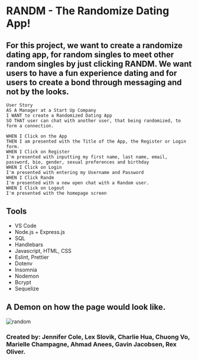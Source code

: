 # RANDM - The Randomize Dating App!

## For this project, we want to create a randomize dating app, for random singles to meet other random singles by just clicking RANDM. We want users to have a fun experience dating and for users to create a bond through messaging and not by the looks.
```
User Story
AS A Manager at a Start Up Company
I WANT to create a Randomized Dating App
SO THAT user can chat with another user, that being randomized, to form a connection.

WHEN I Click on the App
THEN I am presented with the Title of the App, the Register or Login form.
WHEN I Click on Register
I'm presented with inputting my first name, last name, email, password, bio, gender, sexual preferences and birthday
WHEN I Click on Login
I'm presented with entering my Username and Password
WHEN I Click Randm
I'm presented with a new open chat with a Random user.
WHEN I Click on Logout
I'm presented with the homepage screen

```
## Tools
* VS Code
* Node.js + Express.js
* SQL
* Handlebars
* Javascript, HTML, CSS
* Eslint, Prettier
* Dotenv
* Insomnia
* Nodemon
* Bcrypt
* Sequelize

## A Demon on how the page would look like.
![random](https://user-images.githubusercontent.com/37889335/154541667-3a7d1aba-adac-4850-a8a2-6e5548712a2a.PNG)


### Created by: Jennifer Cole, Lex Slovik, Charlie Hua, Chuong Vo, Marielle Champagne, Ahmad Anees, Gavin Jacobsen, Rex Oliver.

